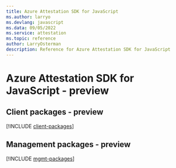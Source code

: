 ```yaml
---
title: Azure Attestation SDK for JavaScript
ms.author: larryo
ms.devlang: javascript
ms.data: 09/05/2022
ms.service: attestation
ms.topic: reference
author: LarryOsterman
description: Reference for Azure Attestation SDK for JavaScript
---
```

# Azure Attestation SDK for JavaScript - preview

## Client packages - preview
[!INCLUDE [client-packages](attestation-client-index.md)]
## Management packages - preview
[!INCLUDE [mgmt-packages](attestation-mgmt-index.md)]
